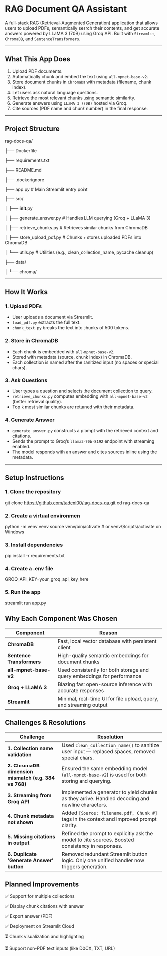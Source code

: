 # RAG Document QA Assistant

A full-stack RAG (Retrieval-Augmented Generation) application that allows users to upload PDFs, semantically search their contents, and get accurate answers powered by LLaMA 3 (70B) using Groq API. Built with `Streamlit`, `ChromaDB`, and `SentenceTransformers`.

---

## What This App Does

1. Upload PDF documents.
2. Automatically chunk and embed the text using `all-mpnet-base-v2`.
3. Store document chunks in `ChromaDB` with metadata (filename, chunk index).
4. Let users ask natural language questions.
5. Retrieve the most relevant chunks using semantic similarity.
6. Generate answers using `LLaMA 3 (70B)` hosted via Groq.
7. Cite sources (PDF name and chunk number) in the final response.

---

## Project Structure

rag-docs-qa/

├── Dockerfile

├── requirements.txt

├── README.md

├── .dockerignore

├── app.py                     # Main Streamlit entry point

├── src/

│   ├── __init__.py

│   ├── generate_answer.py     # Handles LLM querying (Groq + LLaMA 3)

│   ├── retrieve_chunks.py     # Retrieves similar chunks from ChromaDB

│   ├── store_upload_pdf.py    # Chunks + stores uploaded PDFs into ChromaDB

│   └── utils.py               # Utilities (e.g., clean_collection_name, pycache cleanup)

├── data/

│   └── chroma/                      
           



---

## How It Works

### 1. Upload PDFs
- User uploads a document via Streamlit.
- `load_pdf.py` extracts the full text.
- `chunk_text.py` breaks the text into chunks of 500 tokens.

### 2. Store in ChromaDB
- Each chunk is embedded with `all-mpnet-base-v2`.
- Stored with metadata (source, chunk index) in ChromaDB.
- Each collection is named after the sanitized input (no spaces or special chars).

### 3. Ask Questions
- User types a question and selects the document collection to query.
- `retrieve_chunks.py` computes embedding with `all-mpnet-base-v2` (better retrieval quality).
- Top `k` most similar chunks are returned with their metadata.

### 4. Generate Answer
- `generate_answer.py` constructs a prompt with the retrieved context and citations.
- Sends the prompt to Groq’s `llama3-70b-8192` endpoint with streaming enabled.
- The model responds with an answer and cites sources inline using the metadata.

---

## Setup Instructions

### 1. Clone the repository

git clone https://github.com/tadeni00/rag-docs-qa.git
cd rag-docs-qa

### 2. Create a virtual environmen

python -m venv venv
source venv/bin/activate  # or venv\Scripts\activate on Windows

### 3. Install dependencies

pip install -r requirements.txt

### 4. Create a .env file

GROQ_API_KEY=your_groq_api_key_here

### 5. Run the app

streamlit run app.py

## Why Each Component Was Chosen

| Component                 | Reason                                                                  |
|---------------------------|-------------------------------------------------------------------------|
| **ChromaDB**              | Fast, local vector database with persistent client                      |
| **Sentence Transformers** | High-quality semantic embeddings for document chunks                    |
| **all-mpnet-base-v2**     | Used consistently for both storage and query embeddings for performance |
| **Groq + LLaMA 3**        | Blazing fast open-source inference with accurate responses              |
| **Streamlit**             | Minimal, real-time UI for file upload, query, and streaming output      |


## Challenges & Resolutions

| Challenge                                             | Resolution                                                                                           |
|-------------------------------------------------------|------------------------------------------------------------------------------------------------------|
| **1. Collection name validation**                    | Used `clean_collection_name()` to sanitize user input — replaced spaces, removed special chars.     |
| **2. ChromaDB dimension mismatch (e.g. 384 vs 768)** | Ensured the same embedding model (`all-mpnet-base-v2`) is used for both storing and querying.       |
| **3. Streaming from Groq API**                       | Implemented a generator to yield chunks as they arrive. Handled decoding and newline characters.     |
| **4. Chunk metadata not shown**                      | Added `[Source: filename.pdf, Chunk #]` tags in the context and improved prompt clarity.            |
| **5. Missing citations in output**                   | Refined the prompt to explicitly ask the model to cite sources. Boosted consistency in responses.   |
| **6. Duplicate 'Generate Answer' button**            | Removed redundant Streamlit button logic. Only one unified handler now triggers generation.         |


## Planned Improvements

✅ Support for multiple collections

✅ Display chunk citations with answer

✅ Export answer (PDF)

✅ Deployment on Streamlit Cloud

⏳ Chunk visualization and highlighting

⏳ Support non-PDF text inputs (like DOCX, TXT, URL)
